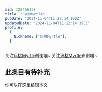 ```yaml
---
mid: 228466198
title: "玛桃Myrtle"
pubDate: "2024-11-04T11:22:14.190Z"
updatedDate: "2024-11-04T11:22:14.190Z"
profile:
  {
    Nickname: ["玛桃Myrtle"],
  }
---
```


关注[玛桃Myrtle](https://space.bilibili.com/228466198)谢谢喵~ 关注[玛桃Myrtle](https://space.bilibili.com/228466198)谢谢喵~

## 此条目有待补充
你可以在[这里](https://github.com/Yuhanawa/VTuber.ICU/edit/master/src/content/v/玛桃Myrtle/index.md)编辑本文
